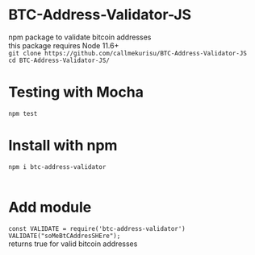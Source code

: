 # BTC-Address-Validator-JS
npm package to validate bitcoin addresses
<br/>
this package requires Node 11.6+
<br/>
```git clone https://github.com/callmekurisu/BTC-Address-Validator-JS```
<br/>
```cd BTC-Address-Validator-JS/```
<br/>
# Testing with Mocha
```npm test``` 
<br/>
# Install with npm
```npm i btc-address-validator```
<br/>
<br/>
# Add module
```const VALIDATE = require('btc-address-validator')```
<br/>
```VALIDATE("soMeBtCAddresSHEre");```
<br/>
returns true for valid bitcoin addresses

